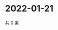 # 2022-01-21

共 0 条

<!-- BEGIN WEIBO -->
<!-- 最后更新时间 Fri Jan 21 2022 12:01:01 GMT+0800 (China Standard Time) -->

<!-- END WEIBO -->
